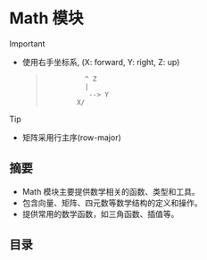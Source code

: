 ﻿# Math 模块

> [!Important]
>
> - 使用右手坐标系, (X: forward, Y: right, Z: up)
>
>   >               ^ Z
>   >               |
>   >                --> Y
>   >             X/

> [!Tip]
>
> - 矩阵采用行主序(row-major)

## 摘要

- Math 模块主要提供数学相关的函数、类型和工具。
- 包含向量、矩阵、四元数等数学结构的定义和操作。
- 提供常用的数学函数，如三角函数、插值等。

## 目录
